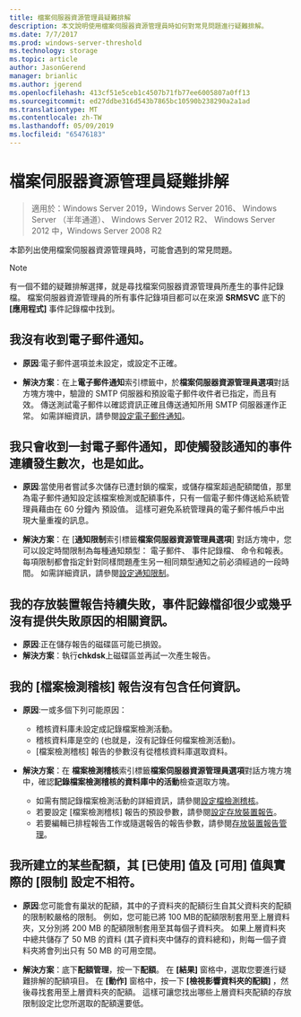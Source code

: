 ```yaml
---
title: 檔案伺服器資源管理員疑難排解
description: 本文說明使用檔案伺服器資源管理員時如何對常見問題進行疑難排解。
ms.date: 7/7/2017
ms.prod: windows-server-threshold
ms.technology: storage
ms.topic: article
author: JasonGerend
manager: brianlic
ms.author: jgerend
ms.openlocfilehash: 413cf51e5ceb1c4507b71fb77ee6005807a0ff13
ms.sourcegitcommit: ed27ddbe316d543b7865bc10590b238290a2a1ad
ms.translationtype: MT
ms.contentlocale: zh-TW
ms.lasthandoff: 05/09/2019
ms.locfileid: "65476183"
---
```

# <a name="troubleshooting-file-server-resource-manager"></a>檔案伺服器資源管理員疑難排解

> 適用於：Windows Server 2019，Windows Server 2016、 Windows Server （半年通道）、 Windows Server 2012 R2、 Windows Server 2012 中，Windows Server 2008 R2

本節列出使用檔案伺服器資源管理員時，可能會遇到的常見問題。

> [!Note]
> 有一個不錯的疑難排解選擇，就是尋找檔案伺服器資源管理員所產生的事件記錄檔。 檔案伺服器資源管理員的所有事件記錄項目都可以在來源 **SRMSVC** 底下的 **\[應用程式\]** 事件記錄檔中找到。

## <a name="i-am-not-receiving-e-mail-notifications"></a>我沒有收到電子郵件通知。

-   **原因**:電子郵件選項並未設定，或設定不正確。

-   **解決方案**：在上**電子郵件通知**索引標籤中，於**檔案伺服器資源管理員選項**對話方塊方塊中，驗證的 SMTP 伺服器和預設電子郵件收件者已指定，而且有效。 傳送測試電子郵件以確認資訊正確且傳送通知所用 SMTP 伺服器運作正常。 如需詳細資訊，請參閱[設定電子郵件通知](configure-email-notifications.md)。


## <a name="i-am-only-receiving-one-e-mail-notification-even-though-the-event-that-triggered-that-notification-happened-several-times-in-a-row"></a>我只會收到一封電子郵件通知，即使觸發該通知的事件連續發生數次，也是如此。

-   **原因**:當使用者嘗試多次儲存已遭封鎖的檔案，或儲存檔案超過配額閾值，那里為電子郵件通知設定該檔案檢測或配額事件，只有一個電子郵件傳送給系統管理員藉由在 60 分鐘內 預設值。 這樣可避免系統管理員的電子郵件帳戶中出現大量重複的訊息。

-   **解決方案**：在 [**通知限制**索引標籤**檔案伺服器資源管理員選項**] 對話方塊中，您可以設定時間限制為每種通知類型： 電子郵件、 事件記錄檔、 命令和報表。 每項限制都會指定針對同樣問題產生另一相同類型通知之前必須經過的一段時間。 如需詳細資訊，請參閱[設定通知限制](configure-notification-limits.md)。


## <a name="my-storage-reports-keep-failing-and-little-or-no-information-is-available-in-the-event-log-regarding-the-source-of-the-failure"></a>我的存放裝置報告持續失敗，事件記錄檔卻很少或幾乎沒有提供失敗原因的相關資訊。

-   **原因**:正在儲存報告的磁碟區可能已損毀。
-   **解決方案**：執行**chkdsk**上磁碟區並再試一次產生報告。

## <a name="my-file-screening-audit-reports-do-not-contain-any-information"></a>我的 [檔案檢測稽核] 報告沒有包含任何資訊。

-   **原因**:一或多個下列可能原因：
    -   稽核資料庫未設定成記錄檔案檢測活動。
    -   稽核資料庫是空的 (也就是，沒有記錄任何檔案檢測活動)。
    -   [檔案檢測稽核] 報告的參數沒有從稽核資料庫選取資料。
    
-   **解決方案**：在 **檔案檢測稽核**索引標籤**檔案伺服器資源管理員選項**對話方塊方塊中，確認**記錄檔案檢測稽核的資料庫中的活動**檢查選取方塊。
    -   如需有關記錄檔案檢測活動的詳細資訊，請參閱[設定檔檢測稽核](configure-file-screen-audit.md)。
    -   若要設定 [檔案檢測稽核] 報告的預設參數，請參閱[設定存放裝置報告](configure-storage-reports.md)。
    -   若要編輯已排程報告工作或隨選報告的報告參數，請參閱[存放裝置報告管理](storage-reports-management.md)。

## <a name="the-used-and-available-values-for-some-of-the-quotas-i-have-created-do-not-correspond-to-the-actual-limit-setting"></a>我所建立的某些配額，其 [已使用] 值及 [可用] 值與實際的 [限制] 設定不相符。

-   **原因**:您可能會有巢狀的配額，其中的子資料夾的配額衍生自其父資料夾的配額的限制較嚴格的限制。 例如，您可能已將 100 MB的配額限制套用至上層資料夾，又分別將 200 MB 的配額限制套用至其每個子資料夾。 如果上層資料夾中總共儲存了 50 MB 的資料 (其子資料夾中儲存的資料總和)，則每一個子資料夾將會列出只有 50 MB 的可用空間。

-   **解決方案**：底下**配額管理**，按一下**配額**。 在 **\[結果\]** 窗格中，選取您要進行疑難排解的配額項目。 在 **\[動作\]** 窗格中，按一下 **\[檢視影響資料夾的配額\]** ，然後尋找套用至上層資料夾的配額。 這樣可讓您找出哪些上層資料夾配額的存放限制設定比您所選取的配額還要低。


